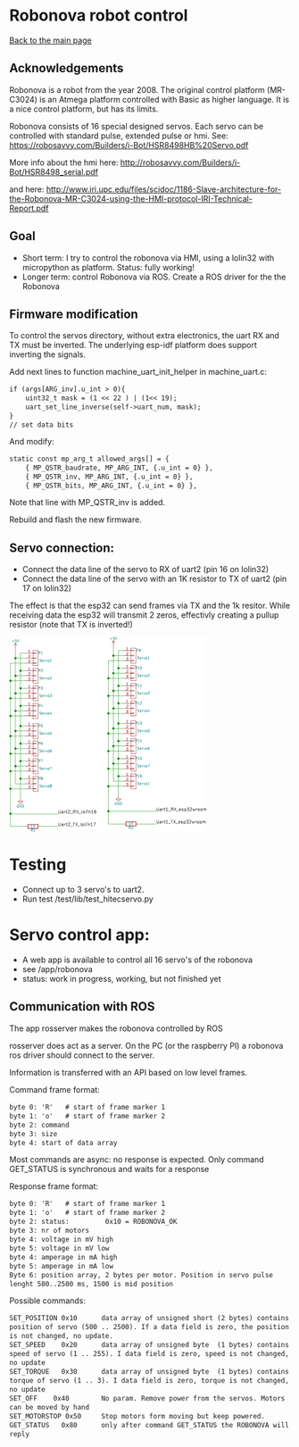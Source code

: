 # Robonova robot control


[Back to the main page](readme.md)

## Acknowledgements 

Robonova is a robot from the year 2008. The original control platform (MR-C3024) is an Atmega platform controlled with Basic as higher language.
It is a nice control platform, but has its limits.

Robonova consists of 16 special designed servos. Each servo can be controlled with standard pulse, extended pulse or hmi.
See: https://robosavvy.com/Builders/i-Bot/HSR8498HB%20Servo.pdf

More info about the hmi here: http://robosavvy.com/Builders/i-Bot/HSR8498_serial.pdf

and here:
http://www.iri.upc.edu/files/scidoc/1186-Slave-architecture-for-the-Robonova-MR-C3024-using-the-HMI-protocol-IRI-Technical-Report.pdf


## Goal

* Short term: I try to control the robonova via HMI, using a lolin32 with micropython as platform. Status: fully working! 
* Longer term: control Robonova via ROS. Create a ROS driver for the the Robonova

## Firmware modification

To control the servos directory, without extra electronics, the uart RX and TX must be inverted. The underlying esp-idf platform does support inverting the signals.

Add next lines to function machine_uart_init_helper in machine_uart.c:

    if (args[ARG_inv].u_int > 0){
        uint32_t mask = (1 << 22 ) | (1<< 19);
        uart_set_line_inverse(self->uart_num, mask);
    }
    // set data bits

And modify:

    static const mp_arg_t allowed_args[] = {
        { MP_QSTR_baudrate, MP_ARG_INT, {.u_int = 0} },
        { MP_QSTR_inv, MP_ARG_INT, {.u_int = 0} },
        { MP_QSTR_bits, MP_ARG_INT, {.u_int = 0} },

Note that line with MP_QSTR_inv is added.

Rebuild and flash the new firmware.

## Servo connection:

* Connect the data line of the servo to RX of uart2 (pin 16 on lolin32)
* Connect the data line of the servo with an 1K resistor to TX of uart2 (pin 17 on lolin32) 

The effect is that the esp32 can send frames via TX and the 1k resitor.
While receiving data the esp32 will transmit 2 zeros, effectivly creating a pullup resistor (note that TX is inverted!)

![alt text](../images/hitecservo.png "HSR8498 Servo connection")


# Testing
* Connect up to  3 servo's to uart2.
* Run test /test/lib/test_hitecservo.py

# Servo control app:
* A web app is available to control all 16 servo's of the robonova
* see /app/robonova
* status: work in progress, working, but not finished yet

## Communication with ROS

The app rosserver makes the robonova controlled by ROS

rosserver does act as a server. On the PC (or the raspberry PI) a robonova ros driver should connect to the server.

Information is transferred with an API based on low level frames.

Command frame format:

    byte 0: 'R'   # start of frame marker 1
    byte 1: 'o'   # start of frame marker 2
    byte 2: command
    byte 3: size
    byte 4: start of data array

Most commands are async: no response is expected.
Only command GET_STATUS is synchronous and waits for a response

Response frame format:

    byte 0: 'R'   # start of frame marker 1
    byte 1: 'o'   # start of frame marker 2
    byte 2: status:         0x10 = ROBONOVA_OK
    byte 3: nr of motors
    byte 4: voltage in mV high
    byte 5: voltage in mV low
    byte 4: amperage in mA high
    byte 5: amperage in mA low
    Byte 6: position array, 2 bytes per motor. Position in servo pulse lenght 500..2500 ms, 1500 is mid position


Possible commands:

    SET_POSITION 0x10      data array of unsigned short (2 bytes) contains position of servo (500 .. 2500). If a data field is zero, the position is not changed, no update.
    SET_SPEED    0x20      data array of unsigned byte  (1 bytes) contains speed of servo (1 .. 255). I data field is zero, speed is not changed, no update
    SET_TORQUE   0x30      data array of unsigned byte  (1 bytes) contains torque of servo (1 .. 3). I data field is zero, torque is not changed, no update
    SET_OFF    0x40        No param. Remove power from the servos. Motors can be moved by hand 
    SET_MOTORSTOP 0x50     Stop motors form moving but keep powered. 
    GET_STATUS   0x80      only after command GET_STATUS the ROBONOVA will reply 

